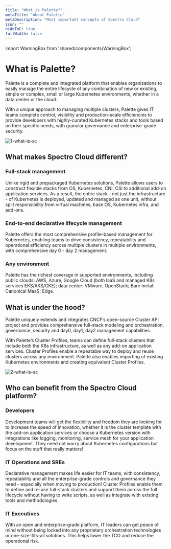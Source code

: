 ```yaml
---
title: "What is Palette?"
metaTitle: "About Palette"
metaDescription: "Most important concepts of Spectro Cloud"
icon: ""
hideToC: true
fullWidth: false
---
```


import WarningBox from 'shared/components/WarningBox';

# What is Palette?
Palette is a complete and integrated platform that enables organizations to easily manage the entire lifecycle of any combination of new or existing, simple or complex, small or large Kubernetes environments, whether in a data center or the cloud. 

With a unique approach to managing multiple clusters, Palette gives IT teams complete control, visibility and production-scale efficiencies to provide developers with highly-curated Kubernetes stacks and tools based on their specific needs, with granular governance and enterprise-grade security.


![1-what-is-sc](/1-what-is-sc.png)

## What makes Spectro Cloud different?

### Full-stack management
Unlike rigid and prepackaged Kubernetes solutions, Palette allows users to construct flexible stacks from OS, Kubernetes, CNI, CSI to additional add-on application services. As a result, the entire stack - not just the infrastructure - of Kubernetes is deployed, updated and managed as one unit, without split responsibility from virtual machines, base OS, Kubernetes infra, and add-ons.

### End-to-end declarative lifecycle management
Palette offers the most comprehensive profile-based management for Kubernetes, enabling teams to drive consistency, repeatability and operational efficiency across multiple clusters in multiple environments, with comprehensive day 0 - day 2 management.

### Any environment
Palette has the richest coverage in supported environments, including public clouds: AWS, Azure, Google Cloud (both IaaS and managed K8s services EKS/AKS/GKE); data center: VMware, OpenStack; Bare metal: Canonical MaaS; Edge.



## What is under the hood? 
Palette uniquely extends and integrates CNCF’s open-source Cluster API project and provides comprehensive full-stack modeling and orchestration, governance, security and day0, day1, day2 management capabilities.

With Palette’s Cluster Profiles, teams can define full-stack clusters that include both the K8s infrastructure, as well as any add-on application services. Cluster Profiles enable a repeatable way to deploy and reuse clusters across any environment. Palette also enables importing of existing Kubernetes environments and creating equivalent Cluster Profiles.


![2-what-is-sc](/22-intro.png)

## Who can benefit from the Spectro Cloud platform?

### Developers

Development teams will get the flexibility and freedom they are looking for to increase the speed of innovation, whether it is the cluster template with the add-on application services or choose a Kubernetes version with integrations like logging, monitoring, service mesh for your application development. They need not worry about Kubernetes configurations but focus on the stuff that really matters!

### IT Operations and SREs

Declarative management makes life easier for IT teams, with consistency, repeatability and all the enterprise-grade controls and governance they need - especially when moving to production! Cluster Profiles enable them to define and re-use full-stack clusters and support them across the full lifecycle without having to write scripts, as well as integrate with existing tools and methodologies.


### IT Executives

With an open and enterprise-grade platform, IT leaders can get peace of mind without being locked into any proprietary orchestration technologies or one-size-fits-all solutions. This helps lower the TCO and reduce the operational risk.





